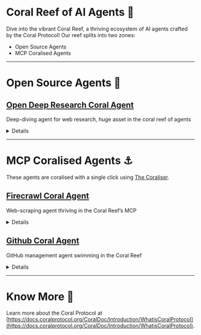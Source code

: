 # Coral Reef of AI Agents 🪸

Dive into the vibrant Coral Reef, a thriving ecosystem of AI agents crafted by the Coral Protocol! 
Our reef splits into two zones:  
- Open Source Agents  
- MCP Coralised Agents

---

# Open Source Agents 🌴  

## [Open Deep Research Coral Agent](https://github.com/Coral-Protocol/open-deep-research-coral-agent) 
Deep-diving agent for web research, huge asset in the coral reef of agents  
<details>  
Name: Open Deep Research Coral Agent  
<details><summary>Description</summary>  
Explores vast digital oceans, extracting and reasoning over data with Coral Protocol collaboration.  
</details>  
Framework: Next.js with React Server Components  
Tools used: Firecrawl, AI SDK, OpenRouter, Camel  
Default/recommended model: OpenAI GPT-4o  

 
</details>  

---

# MCP Coralised Agents ⚓  
These agents are coralised with a single click using [The Coraliser](https://github.com/Coral-Protocol/coraliser).  

## [Firecrawl Coral Agent](https://github.com/Coral-Protocol/firecrawl-coral-agent) 
Web-scraping agent thriving in the Coral Reef’s MCP  
<details>  
Name: Firecrawl Coral Agent  
<details><summary>Description</summary>  
Firecrawl agent capable of performing comprehensive web scraping, crawling, and data extraction tasks, including structured data extraction and deep research, by utilizing a variety of tools to navigate, search, and analyze web content efficiently.  
</details>  
Framework: LangChain  
Tools used: Firecrawl MCP Server Tools, Coral Server  
Default/recommended model: GPT-4  
 
</details>  

## [Github Coral Agent](https://github.com/Coral-Protocol/github-coral-agent) 
GitHub management agent swimming in the Coral Reef  
<details>  
Name: Github Coral Agent  
<details><summary>Description</summary>  
GitHub agent capable of managing repositories, including creating, updating, and searching for repositories and files, handling issues and pull requests, and facilitating collaboration through comments and reviews.  
</details>  
Framework: LangChain  
Tools used: GitHub MCP Server Tools, Coral Server  
Default/recommended model: GPT-4  

</details>  

---

# Know More 🐙  
Learn more about the Coral Protocol at [https://docs.coralprotocol.org/CoralDoc/Introduction/WhatisCoralProtocol](https://docs.coralprotocol.org/CoralDoc/Introduction/WhatisCoralProtocol).